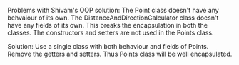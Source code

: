 Problems with Shivam's OOP solution:
        The Point class doesn't have any behvaiour of its own.
        The DistanceAndDirectionCalculator class doesn't have any fields of its own.
        This breaks the encapsulation in both the classes.
        The constructors and setters are not used in the Points class.


Solution:
        Use a single class with both behaviour and fields of Points.
        Remove the getters and setters.
        Thus Points class will be well encapsulated.
